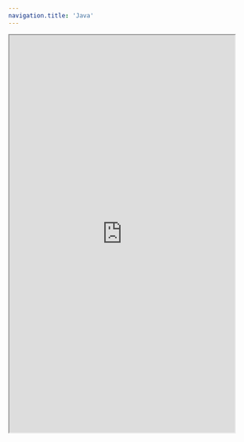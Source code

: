 ```yaml
---
navigation.title: 'Java'
---
```

<iframe src="https://sudo-self.com" name="showIframe" width="90%" height="800"></iframe>